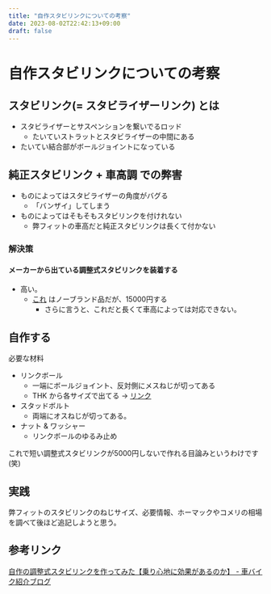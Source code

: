 ```yaml
---
title: "自作スタビリンクについての考察"
date: 2023-08-02T22:42:13+09:00
draft: false
---
```


# 自作スタビリンクについての考察

## スタビリンク(= スタビライザーリンク) とは

- スタビライザーとサスペンションを繋いでるロッド
    - たいていストラットとスタビライザーの中間にある
- たいてい結合部がボールジョイントになっている

## 純正スタビリンク + 車高調 での弊害

- ものによってはスタビライザーの角度がバグる
    - 「バンザイ」してしまう
- ものによってはそもそもスタビリンクを付けれない
    - 弊フィットの車高だと純正スタビリンクは長くて付かない

### 解決策

#### メーカーから出ている調整式スタビリンクを装着する

- 高い。
     - [これ](https://www.amazon.co.jp/%E8%AA%BF%E6%95%B4%E5%BC%8F%E3%82%B9%E3%82%BF%E3%83%93%E3%83%AA%E3%83%B3%E3%82%AF-GD1_GD3-%E3%83%95%E3%82%A3%E3%83%83%E3%83%88-%E3%83%95%E3%83%AD%E3%83%B3%E3%83%88-%E7%94%A8%E8%AA%BF%E6%95%B4%E5%BC%8F%E3%82%B9%E3%82%BF%E3%83%93%E3%83%A9%E3%82%A4%E3%82%B6%E3%83%BC%E3%83%AA%E3%83%B3%E3%82%AF/dp/B076HPTFFK) はノーブランド品だが、15000円する
        - さらに言うと、これだと長くて車高によっては対応できない。

## 自作する

必要な材料

- リンクボール
    - 一端にボールジョイント、反対側にメスねじが切ってある
    - THK から各サイズで出てる → [リンク](https://www.amazon.co.jp/dp/B01MZHYGTG)
- スタッドボルト
    - 両端にオスねじが切ってある。
- ナット & ワッシャー
    - リンクボールのゆるみ止め

これで短い調整式スタビリンクが5000円しないで作れる目論みというわけです(笑)

## 実践

弊フィットのスタビリンクのねじサイズ、必要情報、ホーマックやコメリの相場を調べて後ほど追記しようと思う。

## 参考リンク

[自作の調整式スタビリンクを作ってみた【乗り心地に効果があるのか】 - 車バイク紹介ブログ](https://r1st205.com/selfmade-stabi/)